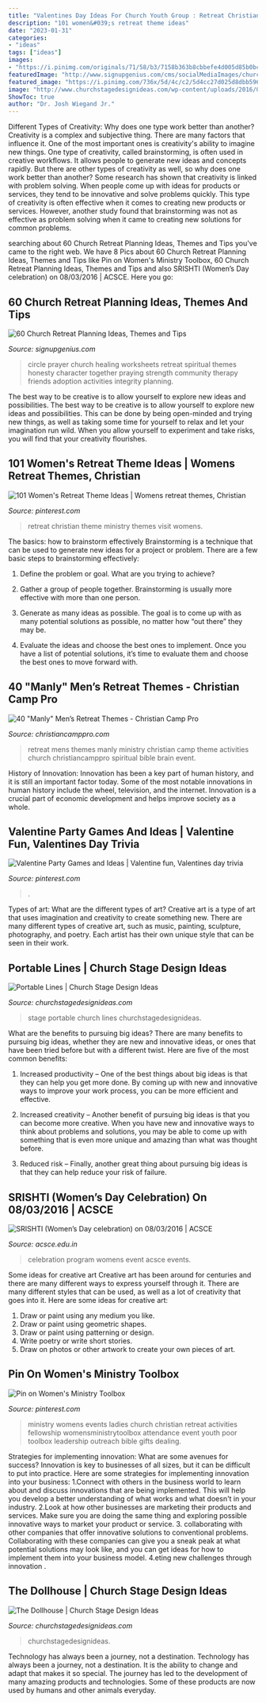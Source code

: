 ```yaml
---
title: "Valentines Day Ideas For Church Youth Group : Retreat Christian Theme Ministry Themes Visit Womens"
description: "101 women&#039;s retreat theme ideas"
date: "2023-01-31"
categories:
- "ideas"
tags: ["ideas"]
images:
- "https://i.pinimg.com/originals/71/58/b3/7158b363b8cbbefe4d005d85b0bce100.png"
featuredImage: "http://www.signupgenius.com/cms/socialMediaImages/church-retreat-ideas-themes-article-1200x800.jpg"
featured_image: "https://i.pinimg.com/736x/5d/4c/c2/5d4cc27d025d8dbb59674c232a72d21f--womens-ministry-events-womens-events.jpg"
image: "http://www.churchstagedesignideas.com/wp-content/uploads/2016/01/Portable-Lines-Stage-Design.jpg"
ShowToc: true
author: "Dr. Josh Wiegand Jr."
---
```



Different Types of Creativity: Why does one type work better than another?
Creativity is a complex and subjective thing. There are many factors that influence it. One of the most important ones is creativity's ability to imagine new things. One type of creativity, called brainstorming, is often used in creative workflows. It allows people to generate new ideas and concepts rapidly. But there are other types of creativity as well, so why does one work better than another?
Some research has shown that creativity is linked with problem solving. When people come up with ideas for products or services, they tend to be innovative and solve problems quickly. This type of creativity is often effective when it comes to creating new products or services. However, another study found that brainstorming was not as effective as problem solving when it came to creating new solutions for common problems.

	

		
searching about 60 Church Retreat Planning Ideas, Themes and Tips you've came to the right web. We have 8 Pics about 60 Church Retreat Planning Ideas, Themes and Tips like Pin on Women&#039;s Ministry Toolbox, 60 Church Retreat Planning Ideas, Themes and Tips and also SRISHTI (Women’s Day celebration) on 08/03/2016 | ACSCE. Here you go:
		
    
## 60 Church Retreat Planning Ideas, Themes And Tips

<img loading=lazy src="http://www.signupgenius.com/cms/socialMediaImages/church-retreat-ideas-themes-article-1200x800.jpg" onerror="this.onerror=null;this.src='https://tse4.mm.bing.net/th?id=OIP.rIDxKOM0_egxGhd5A4L3JQHaE7&amp;pid=15.1';" alt="60 Church Retreat Planning Ideas, Themes and Tips">

_Source: signupgenius.com_

>circle prayer church healing worksheets retreat spiritual themes honesty character together praying strength community therapy friends adoption activities integrity planning. 

	

The best way to be creative is to allow yourself to explore new ideas and possibilities.
The best way to be creative is to allow yourself to explore new ideas and possibilities. This can be done by being open-minded and trying new things, as well as taking some time for yourself to relax and let your imagination run wild. When you allow yourself to experiment and take risks, you will find that your creativity flourishes.

    
## 101 Women&#039;s Retreat Theme Ideas | Womens Retreat Themes, Christian

<img loading=lazy src="https://i.pinimg.com/originals/71/58/b3/7158b363b8cbbefe4d005d85b0bce100.png" onerror="this.onerror=null;this.src='https://tse3.mm.bing.net/th?id=OIP.FCuFAgu5SS0RIZ5Pg9y7FAHaLG&amp;pid=15.1';" alt="101 Women&#039;s Retreat Theme Ideas | Womens retreat themes, Christian">

_Source: pinterest.com_

>retreat christian theme ministry themes visit womens. 

	

The basics: how to brainstorm effectively
Brainstorming is a technique that can be used to generate new ideas for a project or problem. There are a few basic steps to brainstorming effectively:
1. Define the problem or goal. What are you trying to achieve?

2. Gather a group of people together. Brainstorming is usually more effective with more than one person.

3. Generate as many ideas as possible. The goal is to come up with as many potential solutions as possible, no matter how “out there” they may be.

4. Evaluate the ideas and choose the best ones to implement. Once you have a list of potential solutions, it’s time to evaluate them and choose the best ones to move forward with.

    
## 40 &quot;Manly&quot; Men’s Retreat Themes - Christian Camp Pro

<img loading=lazy src="https://christiancamppro.com/wp-content/uploads/2013/11/40-manly-mens-retreat-themes1.jpg" onerror="this.onerror=null;this.src='https://tse1.mm.bing.net/th?id=OIP.zn3dCTcolKv1J4hRyLWqtQHaEJ&amp;pid=15.1';" alt="40 &quot;Manly&quot; Men’s Retreat Themes - Christian Camp Pro">

_Source: christiancamppro.com_

>retreat mens themes manly ministry christian camp theme activities church christiancamppro spiritual bible brain event. 

	

History of Innovation:
Innovation has been a key part of human history, and it is still an important factor today. Some of the most notable innovations in human history include the wheel, television, and the internet. Innovation is a crucial part of economic development and helps improve society as a whole.

    
## Valentine Party Games And Ideas | Valentine Fun, Valentines Day Trivia

<img loading=lazy src="https://i.pinimg.com/originals/3a/0b/a9/3a0ba93a649cf1bcd77d6251eca84caf.jpg" onerror="this.onerror=null;this.src='https://tse4.mm.bing.net/th?id=OIP.Acw9OHOfLe0fxbPP0j-hFgHaJ4&amp;pid=15.1';" alt="Valentine Party Games and Ideas | Valentine fun, Valentines day trivia">

_Source: pinterest.com_

>. 

	

Types of art: What are the different types of art?
Creative art is a type of art that uses imagination and creativity to create something new. There are many different types of creative art, such as music, painting, sculpture, photography, and poetry. Each artist has their own unique style that can be seen in their work.

    
## Portable Lines | Church Stage Design Ideas

<img loading=lazy src="http://www.churchstagedesignideas.com/wp-content/uploads/2016/01/Portable-Lines-Stage-Design.jpg" onerror="this.onerror=null;this.src='https://tse1.mm.bing.net/th?id=OIP.669SIK7XAZiv0C0rr-OS-AHaDb&amp;pid=15.1';" alt="Portable Lines | Church Stage Design Ideas">

_Source: churchstagedesignideas.com_

>stage portable church lines churchstagedesignideas. 

	

What are the benefits to pursuing big ideas?
There are many benefits to pursuing big ideas, whether they are new and innovative ideas, or ones that have been tried before but with a different twist. Here are five of the most common benefits:
1. Increased productivity – One of the best things about big ideas is that they can help you get more done. By coming up with new and innovative ways to improve your work process, you can be more efficient and effective.

2. Increased creativity – Another benefit of pursuing big ideas is that you can become more creative. When you have new and innovative ways to think about problems and solutions, you may be able to come up with something that is even more unique and amazing than what was thought before.

3. Reduced risk – Finally, another great thing about pursuing big ideas is that they can help reduce your risk of failure.

    
## SRISHTI (Women’s Day Celebration) On 08/03/2016 | ACSCE

<img loading=lazy src="https://www.acsce.edu.in/acsce/wp-content/uploads/2016/03/IMG-20160304-WA0009.jpg" onerror="this.onerror=null;this.src='https://tse2.mm.bing.net/th?id=OIP.6il_rgrRkiIQBkLrHVJwHAHaJ4&amp;pid=15.1';" alt="SRISHTI (Women’s Day celebration) on 08/03/2016 | ACSCE">

_Source: acsce.edu.in_

>celebration program womens event acsce events. 

	

Some ideas for creative art
Creative art has been around for centuries and there are many different ways to express yourself through it. There are many different styles that can be used, as well as a lot of creativity that goes into it. Here are some ideas for creative art:
1) Draw or paint using any medium you like.
2) Draw or paint using geometric shapes.
3) Draw or paint using patterning or design.
4) Write poetry or write short stories.
5) Draw on photos or other artwork to create your own pieces of art.

    
## Pin On Women&#039;s Ministry Toolbox

<img loading=lazy src="https://i.pinimg.com/736x/5d/4c/c2/5d4cc27d025d8dbb59674c232a72d21f--womens-ministry-events-womens-events.jpg" onerror="this.onerror=null;this.src='https://tse1.mm.bing.net/th?id=OIP.C5XV8EKIZiQ81u26EDvCkAHaJQ&amp;pid=15.1';" alt="Pin on Women&#039;s Ministry Toolbox">

_Source: pinterest.com_

>ministry womens events ladies church christian retreat activities fellowship womensministrytoolbox attendance event youth poor toolbox leadership outreach bible gifts dealing. 

	

Strategies for implementing innovation: What are some avenues for success?
Innovation is key to businesses of all sizes, but it can be difficult to put into practice. Here are some strategies for implementing innovation into your business:
1.Connect with others in the business world to learn about and discuss innovations that are being implemented. This will help you develop a better understanding of what works and what doesn't in your industry.
2.Look at how other businesses are marketing their products and services. Make sure you are doing the same thing and exploring possible innovative ways to market your product or service.
3. collaborating with other companies that offer innovative solutions to conventional problems. Collaborating with these companies can give you a sneak peak at what potential solutions may look like, and you can get ideas for how to implement them into your business model.
4.eting new challenges through innovation .

    
## The Dollhouse | Church Stage Design Ideas

<img loading=lazy src="https://churchstagedesignideas.com/wp-content/uploads/2016/12/The-Dollhouse-Stage-Design.jpg" onerror="this.onerror=null;this.src='https://tse4.mm.bing.net/th?id=OIP.gg8xMq8tMwDvHja7KdyjqgHaDF&amp;pid=15.1';" alt="The Dollhouse | Church Stage Design Ideas">

_Source: churchstagedesignideas.com_

>churchstagedesignideas. 

	

Technology has always been a journey, not a destination.
Technology has always been a journey, not a destination. It is the ability to change and adapt that makes it so special. The journey has led to the development of many amazing products and technologies. Some of these products are now used by humans and other animals everyday.

